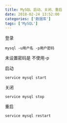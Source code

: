 ```yaml
---
title: MySQL 启动、关闭、重启
date: 2018-02-24 13:52:00
categories: ['数据库']
tags: ['MySQL']
---
```


登录

    mysql -u用户名 -p用户密码 
    

未设置密码是 不使用-p

启动

    service mysql start
    

关闭

    service mysql stop
    

重启

    service mysql restart